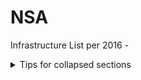 # NSA

Infrastructure List per 2016 - 

<details>
   
<summary>Tips for collapsed sections</summary>
   
### You can add a header
You can add text within a collapsed section. 
You can add an image or a code block, too.

```ruby
   puts "Hello World"
```

</details>
